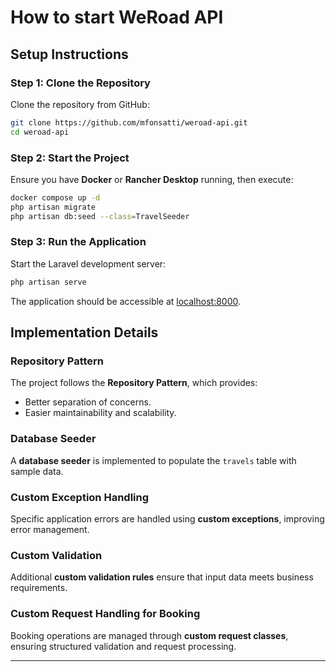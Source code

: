 # How to start WeRoad API

## Setup Instructions

### Step 1: Clone the Repository
Clone the repository from GitHub:
```bash
git clone https://github.com/mfonsatti/weroad-api.git
cd weroad-api
```

### Step 2: Start the Project
Ensure you have **Docker** or **Rancher Desktop** running, then execute:
```bash
docker compose up -d
php artisan migrate
php artisan db:seed --class=TravelSeeder
```

### Step 3: Run the Application
Start the Laravel development server:
```bash
php artisan serve
```
The application should be accessible at [localhost:8000](http://localhost:8000).

## Implementation Details

### Repository Pattern
The project follows the **Repository Pattern**, which provides:
- Better separation of concerns.
- Easier maintainability and scalability.

### Database Seeder
A **database seeder** is implemented to populate the `travels` table with sample data.

### Custom Exception Handling
Specific application errors are handled using **custom exceptions**, improving error management.

### Custom Validation
Additional **custom validation rules** ensure that input data meets business requirements.

### Custom Request Handling for Booking
Booking operations are managed through **custom request classes**, ensuring structured validation and request processing.

---
